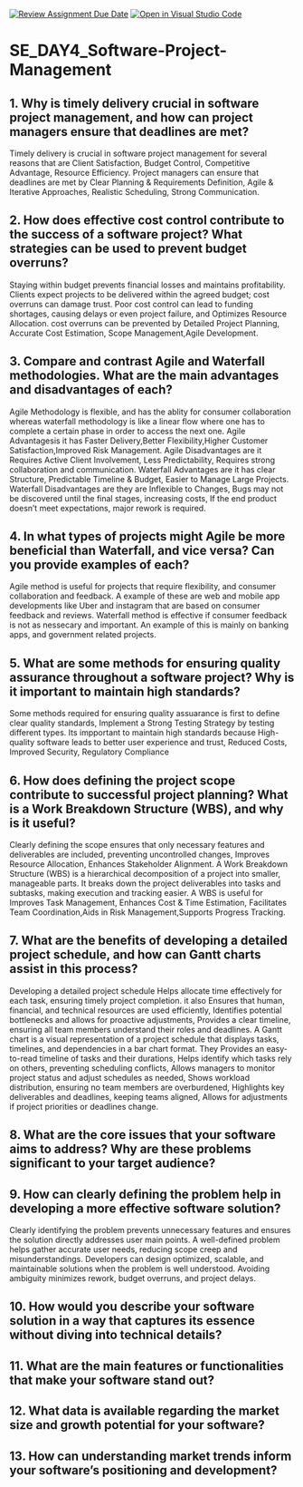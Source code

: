 [![Review Assignment Due Date](https://classroom.github.com/assets/deadline-readme-button-22041afd0340ce965d47ae6ef1cefeee28c7c493a6346c4f15d667ab976d596c.svg)](https://classroom.github.com/a/9pw6JKcu)
[![Open in Visual Studio Code](https://classroom.github.com/assets/open-in-vscode-2e0aaae1b6195c2367325f4f02e2d04e9abb55f0b24a779b69b11b9e10269abc.svg)](https://classroom.github.com/online_ide?assignment_repo_id=18434776&assignment_repo_type=AssignmentRepo)
# SE_DAY4_Software-Project-Management
## 1. Why is timely delivery crucial in software project management, and how can project managers ensure that deadlines are met?
Timely delivery is crucial in software project management for several reasons that are Client Satisfaction, Budget Control, Competitive Advantage, Resource Efficiency. Project managers can ensure that deadlines are met by Clear Planning & Requirements Definition, Agile & Iterative Approaches,
Realistic Scheduling, Strong Communication.

## 2. How does effective cost control contribute to the success of a software project? What strategies can be used to prevent budget overruns?
Staying within budget prevents financial losses and maintains profitability. Clients expect projects to be delivered within the agreed budget; cost overruns can damage trust. Poor cost control can lead to funding shortages, causing delays or even project failure, and  Optimizes Resource Allocation. cost overruns can be prevented by Detailed Project Planning, Accurate Cost Estimation, Scope Management,Agile Development.

## 3. Compare and contrast Agile and Waterfall methodologies. What are the main advantages and disadvantages of each?
Agile Methodology is flexible, and has the ablity for consumer collaboration whereas waterfall methodology is like a linear flow where one has to complete a certain phase in order to access the next one.  Agile Advantagesis it has Faster Delivery,Better Flexibility,Higher Customer Satisfaction,Improved Risk Management. Agile Disadvantages are it 
Requires Active Client Involvement, Less Predictability, Requires strong collaboration and communication.
Waterfall Advantages are it has clear Structure, Predictable Timeline & Budget, Easier to Manage Large Projects. Waterfall Disadvantages are they are Inflexible to Changes, Bugs may not be discovered until the final stages, increasing costs, If the end product doesn’t meet expectations, major rework is required.

## 4. In what types of projects might Agile be more beneficial than Waterfall, and vice versa? Can you provide examples of each?
Agile method is useful for projects that require flexibility, and consumer collaboration and feedback. A example of these are web and mobile app developments like Uber and instagram that are based on consumer feedback and reviews. Waterfall method is effective if consumer feedback is not as nessecary and important. An example of this is mainly on banking apps, and government related projects. 

## 5. What are some methods for ensuring quality assurance throughout a software project? Why is it important to maintain high standards?
Some methods required for ensuring quality assuarance is first to define clear quality standards, Implement a Strong Testing Strategy by testing different types. Its impportant to maintain high standards because  High-quality software leads to better user experience and trust, Reduced Costs, Improved Security, Regulatory Compliance

## 6. How does defining the project scope contribute to successful project planning? What is a Work Breakdown Structure (WBS), and why is it useful?
Clearly defining the scope ensures that only necessary features and deliverables are included, preventing uncontrolled changes, Improves Resource Allocation, Enhances Stakeholder Alignment. A Work Breakdown Structure (WBS) is a hierarchical decomposition of a project into smaller, manageable parts. It breaks down the project deliverables into tasks and subtasks, making execution and tracking easier. A WBS is useful for Improves Task Management, Enhances Cost & Time Estimation, Facilitates Team Coordination,Aids in Risk Management,Supports Progress Tracking. 

## 7. What are the benefits of developing a detailed project schedule, and how can Gantt charts assist in this process?
Developing a detailed project schedule Helps allocate time effectively for each task, ensuring timely project completion. it also Ensures that human, financial, and technical resources are used efficiently, Identifies potential bottlenecks and allows for proactive adjustments, Provides a clear timeline, ensuring all team members understand their roles and deadlines.
A Gantt chart is a visual representation of a project schedule that displays tasks, timelines, and dependencies in a bar chart format. They  Provides an easy-to-read timeline of tasks and their durations, Helps identify which tasks rely on others, preventing scheduling conflicts, Allows managers to monitor project status and adjust schedules as needed, Shows workload distribution, ensuring no team members are overburdened, Highlights key deliverables and deadlines, keeping teams aligned, Allows for adjustments if project priorities or deadlines change.

## 8. What are the core issues that your software aims to address? Why are these problems significant to your target audience?


## 9. How can clearly defining the problem help in developing a more effective software solution?
Clearly identifying the problem prevents unnecessary features and ensures the solution directly addresses user main points. A well-defined problem helps gather accurate user needs, reducing scope creep and misunderstandings. Developers can design optimized, scalable, and maintainable solutions when the problem is well understood. Avoiding ambiguity minimizes rework, budget overruns, and project delays.

## 10. How would you describe your software solution in a way that captures its essence without diving into technical details?


## 11. What are the main features or functionalities that make your software stand out?


## 12. What data is available regarding the market size and growth potential for your software?


## 13. How can understanding market trends inform your software’s positioning and development?


